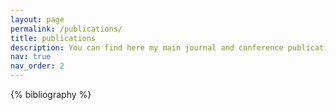```yaml
---
layout: page
permalink: /publications/
title: publications
description: You can find here my main journal and conference publications. Visit my Google Scholar profile for a full list of publications.
nav: true
nav_order: 2
---
```


<!-- _pages/publications.md -->
<div class="publications">

{% bibliography %}

</div>
